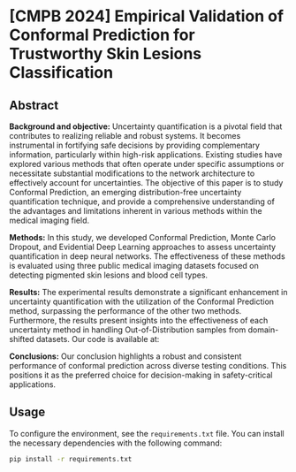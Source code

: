 # [CMPB 2024] Empirical Validation of Conformal Prediction for Trustworthy Skin Lesions Classification

## Abstract
**Background and objective:** Uncertainty quantification is a pivotal field that contributes to realizing reliable and robust systems. It becomes instrumental in fortifying safe decisions by providing complementary information, particularly within high-risk applications. Existing studies have explored various methods that often operate under specific assumptions or necessitate substantial modifications to the network architecture to effectively account for uncertainties. The objective of this paper is to study Conformal Prediction, an emerging distribution-free uncertainty quantification technique, and provide a comprehensive understanding of the advantages and limitations inherent in various methods within the medical imaging field.

**Methods:** In this study, we developed Conformal Prediction, Monte Carlo Dropout, and Evidential Deep Learning approaches to assess uncertainty quantification in deep neural networks. The effectiveness of these methods is evaluated using three public medical imaging datasets focused on detecting pigmented skin lesions and blood cell types.

**Results:** The experimental results demonstrate a significant enhancement in uncertainty quantification with the utilization of the Conformal Prediction method, surpassing the performance of the other two methods. Furthermore, the results present insights into the effectiveness of each uncertainty method in handling Out-of-Distribution samples from domain-shifted datasets. Our code is available at:

**Conclusions:** Our conclusion highlights a robust and consistent performance of conformal prediction across diverse testing conditions. This positions it as the preferred choice for decision-making in safety-critical applications.

## Usage
To configure the environment, see the `requirements.txt` file. You can install the necessary dependencies with the following command:
```bash
pip install -r requirements.txt
